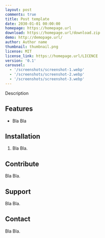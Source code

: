 ```yaml
---
layout: post
comments: true
title: Post template
date: 2030-01-01 00:00:00
homepage: https://homepage.url
download: https://homepage.url/download.zip
demo: http://demopage.url/
author: Author name
thumbnail: thumbnail.png
license: MIT
license_link: https://homepage.url/LICENCE
version: '0.1'
carousel:
  - '/screenshots/screenshot-1.webp'
  - '/screenshots/screenshot-2.webp'
  - '/screenshots/screenshot-3.webp'
---
```


Description

## Features

* Bla Bla

## Installation

1. Bla Bla.

## Contribute

Bla Bla.

## Support

Bla Bla.

## Contact

Bla Bla.
